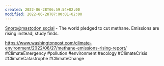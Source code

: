 ```yaml
---
created: 2022-06-28T06:59:54+02:00
modified: 2022-06-28T07:00:01+02:00
---
```


Snoro@mastodon.social - The world pledged to cut methane. Emissions are rising instead, study finds.

https://www.washingtonpost.com/climate-environment/2022/06/27/methane-emissions-rising-report/ #ClimateEmergency #pollution #environment #ecology #ClimateCrisis #ClimateCatastrophe #CllimateChange
